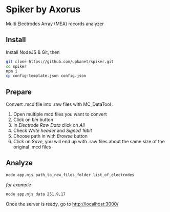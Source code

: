 # Spiker by Axorus
Multi Electrodes Array (MEA) records analyzer

## Install
Install NodeJS & Git, then
```bash
git clone https://github.com/upkanet/spiker.git
cd spiker
npm i
cp config-template.json config.json
```
## Prepare
Convert .mcd file into .raw files with MC_DataTool :
1. Open multiple mcd files you want to convert
2. Click on *bin* button
3. In *Electrode Raw Data* click on *All*
4. Check *Write header* and *Signed 16bit*
5. Choose path in with *Browse* button
6. Click on *Save*, you will end up with .raw files about the same size of the original .mcd files

## Analyze

```bash
node app.mjs path_to_raw_files_folder list_of_electrodes
```
*for example*
```bash
node app.mjs data 251,9,17
```

Once the server is ready, go to [http://localhost:3000/](http://localhost:3000/)